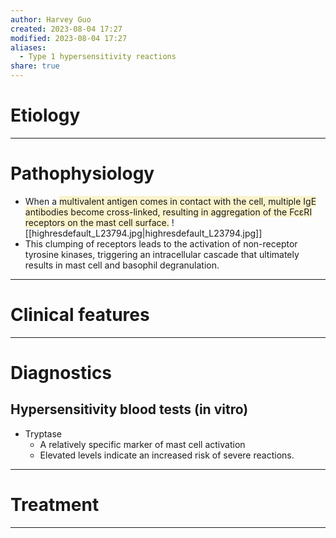 ```yaml
---
author: Harvey Guo
created: 2023-08-04 17:27
modified: 2023-08-04 17:27
aliases:
  - Type 1 hypersensitivity reactions
share: true
---
```

# Etiology


---
# Pathophysiology
- When a <span style="background:rgba(240, 200, 0, 0.2)">multivalent antigen comes in contact with the cell, multiple IgE antibodies become cross-linked, resulting in aggregation of the FcεRI receptors on the mast cell surface.</span> ![[highresdefault_L23794.jpg|highresdefault_L23794.jpg]]
- This clumping of receptors leads to the activation of non-receptor tyrosine kinases, triggering an intracellular cascade that ultimately results in mast cell and basophil degranulation.

---
# Clinical features


---
# Diagnostics
## Hypersensitivity blood tests (in vitro)
- Tryptase
	- A relatively specific marker of mast cell activation
	- Elevated levels indicate an increased risk of severe reactions.

---
# Treatment


---
